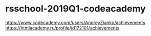 # rsschool-2019Q1-codeacademy
https://www.codecademy.com/users/AndreyZianko/achievements
https://htmlacademy.ru/profile/id172101/achievements

